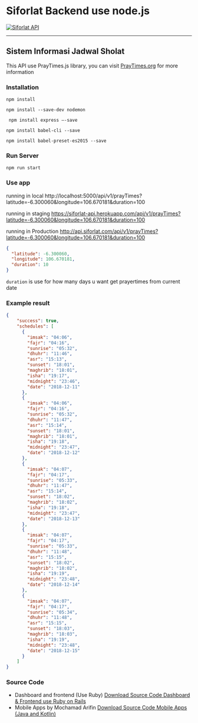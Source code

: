 # Siforlat Backend use node.js

[![Siforlat API](https://res.cloudinary.com/siforlat/image/upload/v1544540907/logo/siforlat-logo-black.png "Siforlat API")](https://siforlat.com/ "Siforlat API")

------------
## Sistem Informasi Jadwal Sholat

This API use PrayTimes.js library, you can visit [PrayTimes.org](http://praytimes.org/ "PrayTimes.org") for more information

### Installation
``` npm install ```

``` npm install --save-dev nodemon ```

``` npm install express —-save```

``` npm install babel-cli --save ```

``` npm install babel-preset-es2015 --save ```

### Run Server
``` npm run start ```

### Use app
running in local
http://localhost:5000/api/v1/prayTimes?latitude=-6.300060&longitude=106.670181&duration=100

running in  staging 
https://siforlat-api.herokuapp.com/api/v1/prayTimes?latitude=-6.300060&longitude=106.670181&duration=100

running in  Production 
http://api.siforlat.com/api/v1/prayTimes?latitude=-6.300060&longitude=106.670181&duration=100

```json
{
  "latitude": -6.300060,
  "longitude": 106.670181,
  "duration": 10
}
```

``` duration ``` is use for how many days u want get prayertimes from current date

### Example result
```json
{
    "success": true,
    "schedules": [
      {
        "imsak": "04:06",
        "fajr": "04:16",
        "sunrise": "05:32",
        "dhuhr": "11:46",
        "asr": "15:13",
        "sunset": "18:01",
        "maghrib": "18:01",
        "isha": "19:17",
        "midnight": "23:46",
        "date": "2018-12-11"
      },
      {
        "imsak": "04:06",
        "fajr": "04:16",
        "sunrise": "05:32",
        "dhuhr": "11:47",
        "asr": "15:14",
        "sunset": "18:01",
        "maghrib": "18:01",
        "isha": "19:18",
        "midnight": "23:47",
        "date": "2018-12-12"
      },
      {
        "imsak": "04:07",
        "fajr": "04:17",
        "sunrise": "05:33",
        "dhuhr": "11:47",
        "asr": "15:14",
        "sunset": "18:02",
        "maghrib": "18:02",
        "isha": "19:18",
        "midnight": "23:47",
        "date": "2018-12-13"
      },
      {
        "imsak": "04:07",
        "fajr": "04:17",
        "sunrise": "05:33",
        "dhuhr": "11:48",
        "asr": "15:15",
        "sunset": "18:02",
        "maghrib": "18:02",
        "isha": "19:19",
        "midnight": "23:48",
        "date": "2018-12-14"
      },
      {
        "imsak": "04:07",
        "fajr": "04:17",
        "sunrise": "05:34",
        "dhuhr": "11:48",
        "asr": "15:15",
        "sunset": "18:03",
        "maghrib": "18:03",
        "isha": "19:19",
        "midnight": "23:48",
        "date": "2018-12-15"
      }
    ]
}
```

### Source Code
- Dashboard and frontend (Use Ruby) [Download Source Code  Dashboard & Frontend use Ruby on Rails](https://github.com/muhammadyana/sistem-informasi-jadwal-sholat-siforlat "Dashboard & Frontend use Ruby on Rails")
- Mobile Apps by Mochamad Arifin [Download Source Code Mobile Apps (Java and Kotlin)](https://github.com/flasharifin/Sistem-Informasi-Jadwal-Sholat-Mobile-App "Mobile Apps (Java and Kotlin)") 
